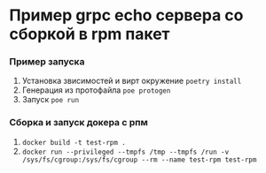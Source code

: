 # Пример grpc echo сервера со сборкой в rpm пакет


### Пример запуска
1. Установка звисимоcтей и вирт окружение `poetry install`
2. Генерация из протофайла `poe protogen`
3. Запуск `poe run`

### Cборка и запуск докера с рпм
1. `docker build -t test-rpm .`
2. `docker run --privileged --tmpfs /tmp --tmpfs /run -v /sys/fs/cgroup:/sys/fs/cgroup --rm --name test-rpm test-rpm`
